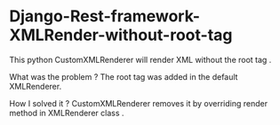Django-Rest-framework-XMLRender-without-root-tag
================================================

This python CustomXMLRenderer will render XML without the root tag .


What was the problem ?
The root tag was added in the default XMLRenderer. 

How I solved it ?
CustomXMLRenderer removes it by overriding render method in XMLRenderer class .
